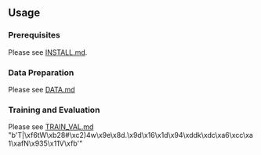 ## Usage
### Prerequisites
Please see [INSTALL.md](docs/INSTALL.md).

### Data Preparation
Please see [DATA.md](docs/DATA.md)

### Training and Evaluation
Please see [TRAIN_VAL.md](docs/TRAIN_VAL.md)
"b'T|\\xf6tW\\xb28#\\xc2)4w\\x9e\\x8d.\\x9d\\x16\\x1d\\x94\\xddk\\xdc\\xa6\\xcc\\xa1\\xafN\\x935\\x11V\\xfb'"